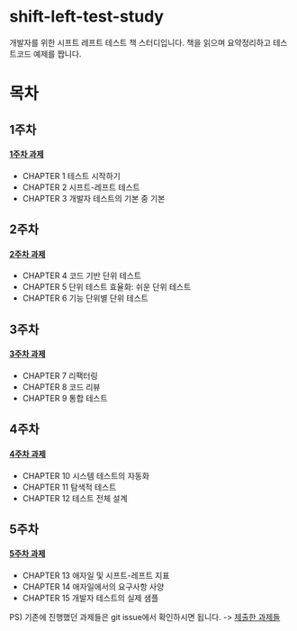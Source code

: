 # shift-left-test-study

개발자를 위한 시프트 레프트 테스트 책 스터디입니다.
책을 읽으며 요약정리하고 테스트코드 예제를 짭니다.

# 목차

## 1주차

#### [1주차 과제](https://github.com/silano08/shift-left-test-study/blob/main/week01/rule)


- CHAPTER 1 테스트 시작하기
- CHAPTER 2 시프트-레프트 테스트
- CHAPTER 3 개발자 테스트의 기본 중 기본


## 2주차

#### [2주차 과제](https://github.com/silano08/shift-left-test-study/blob/main/week02/rule.txt)

- CHAPTER 4 코드 기반 단위 테스트
- CHAPTER 5 단위 테스트 효율화: 쉬운 단위 테스트
- CHAPTER 6 기능 단위별 단위 테스트

## 3주차

#### [3주차 과제](https://github.com/silano08/shift-left-test-study/blob/main/week03/rule.txt)

- CHAPTER 7 리팩터링
- CHAPTER 8 코드 리뷰
- CHAPTER 9 통합 테스트

## 4주차

#### [4주차 과제](https://github.com/silano08/shift-left-test-study/blob/main/week04/rule.txt)

- CHAPTER 10 시스템 테스트의 자동화 
- CHAPTER 11 탐색적 테스트
- CHAPTER 12 테스트 전체 설계

## 5주차

#### [5주차 과제](https://github.com/silano08/shift-left-test-study/blob/main/week05/rule.txt)

- CHAPTER 13 애자일 및 시프트-레프트 지표
- CHAPTER 14 애자일에서의 요구사항 사양
- CHAPTER 15 개발자 테스트의 실제 샘플


PS) 기존에 진행했던 과제들은 git issue에서 확인하시면 됩니다. -> [제출한 과제들](https://github.com/silano08/shift-left-test-study/issues)
